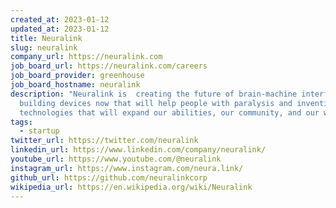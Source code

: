 ```yaml
---
created_at: 2023-01-12
updated_at: 2023-01-12
title: Neuralink
slug: neuralink
company_url: https://neuralink.com
job_board_url: https://neuralink.com/careers
job_board_provider: greenhouse
job_board_hostname: neuralink
description: "Neuralink is  creating the future of brain-machine interfaces:
  building devices now that will help people with paralysis and inventing new
  technologies that will expand our abilities, our community, and our world"
tags:
  - startup
twitter_url: https://twitter.com/neuralink
linkedin_url: https://www.linkedin.com/company/neuralink/
youtube_url: https://www.youtube.com/@neuralink
instagram_url: https://www.instagram.com/neura.link/
github_url: https://github.com/neuralinkcorp
wikipedia_url: https://en.wikipedia.org/wiki/Neuralink
---
```

